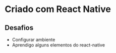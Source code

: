 # Criado com React Native 

## Desafios

- Configurar ambiente
- Aprendigo alguns elementos do react-native